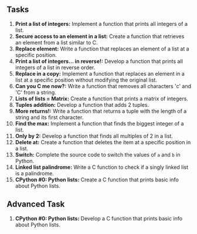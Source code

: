 ## Tasks

1. **Print a list of integers:** Implement a function that prints all integers of a list.
2. **Secure access to an element in a list:** Create a function that retrieves an element from a list similar to C.
3. **Replace element:** Write a function that replaces an element of a list at a specific position.
4. **Print a list of integers... in reverse!:** Develop a function that prints all integers of a list in reverse order.
5. **Replace in a copy:** Implement a function that replaces an element in a list at a specific position without modifying the original list.
6. **Can you C me now?:** Write a function that removes all characters 'c' and 'C' from a string.
7. **Lists of lists = Matrix:** Create a function that prints a matrix of integers.
8. **Tuples addition:** Develop a function that adds 2 tuples.
9. **More returns!:** Write a function that returns a tuple with the length of a string and its first character.
10. **Find the max:** Implement a function that finds the biggest integer of a list.
11. **Only by 2:** Develop a function that finds all multiples of 2 in a list.
12. **Delete at:** Create a function that deletes the item at a specific position in a list.
13. **Switch:** Complete the source code to switch the values of `a` and `b` in Python.
14. **Linked list palindrome:** Write a C function to check if a singly linked list is a palindrome.
15. **CPython #0: Python lists:** Create a C function that prints basic info about Python lists.

## Advanced Task

1. **CPython #0: Python lists:** Develop a C function that prints basic info about Python lists.